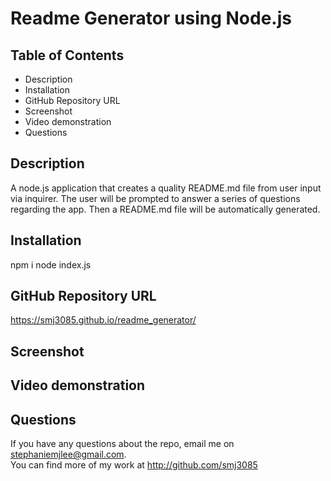 # Readme Generator using Node.js

## Table of Contents
* Description
* Installation
* GitHub Repository URL 
* Screenshot
* Video demonstration 
* Questions

## Description 
A node.js application that creates a quality README.md file from user input via inquirer. 
The user will be prompted to answer a series of questions regarding the app. Then a README.md file will be automatically generated.

## Installation
npm i
node index.js

## GitHub Repository URL
https://smj3085.github.io/readme_generator/

## Screenshot

## Video demonstration

## Questions
  If you have any questions about the repo, email me on stephaniemjlee@gmail.com. <br>
  You can find more of my work at http://github.com/smj3085
